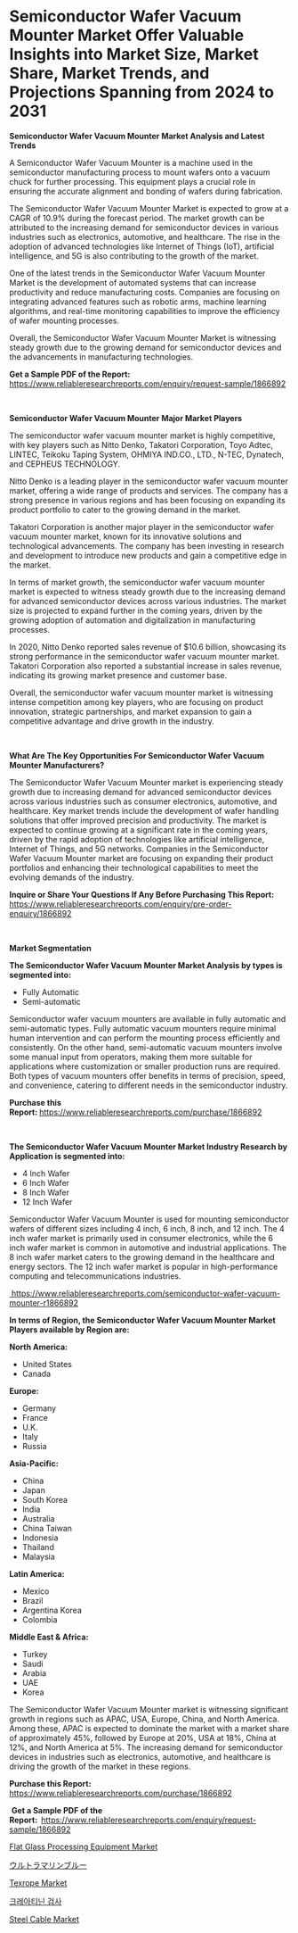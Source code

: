 <p><h1>Semiconductor Wafer Vacuum Mounter Market Offer Valuable Insights into Market Size, Market Share, Market Trends, and Projections Spanning from 2024 to 2031</h1></p><p><strong>Semiconductor Wafer Vacuum Mounter Market Analysis and Latest Trends</strong></p>
<p><p>A Semiconductor Wafer Vacuum Mounter is a machine used in the semiconductor manufacturing process to mount wafers onto a vacuum chuck for further processing. This equipment plays a crucial role in ensuring the accurate alignment and bonding of wafers during fabrication.</p><p>The Semiconductor Wafer Vacuum Mounter Market is expected to grow at a CAGR of 10.9% during the forecast period. The market growth can be attributed to the increasing demand for semiconductor devices in various industries such as electronics, automotive, and healthcare. The rise in the adoption of advanced technologies like Internet of Things (IoT), artificial intelligence, and 5G is also contributing to the growth of the market.</p><p>One of the latest trends in the Semiconductor Wafer Vacuum Mounter Market is the development of automated systems that can increase productivity and reduce manufacturing costs. Companies are focusing on integrating advanced features such as robotic arms, machine learning algorithms, and real-time monitoring capabilities to improve the efficiency of wafer mounting processes.</p><p>Overall, the Semiconductor Wafer Vacuum Mounter Market is witnessing steady growth due to the growing demand for semiconductor devices and the advancements in manufacturing technologies.</p></p>
<p><strong>Get a Sample PDF of the Report:&nbsp;</strong> <a href="https://www.reliableresearchreports.com/enquiry/request-sample/1866892">https://www.reliableresearchreports.com/enquiry/request-sample/1866892</a></p>
<p>&nbsp;</p>
<p><strong>Semiconductor Wafer Vacuum Mounter Major Market Players</strong></p>
<p><p>The semiconductor wafer vacuum mounter market is highly competitive, with key players such as Nitto Denko, Takatori Corporation, Toyo Adtec, LINTEC, Teikoku Taping System, OHMIYA IND.CO., LTD., N-TEC, Dynatech, and CEPHEUS TECHNOLOGY.</p><p>Nitto Denko is a leading player in the semiconductor wafer vacuum mounter market, offering a wide range of products and services. The company has a strong presence in various regions and has been focusing on expanding its product portfolio to cater to the growing demand in the market.</p><p>Takatori Corporation is another major player in the semiconductor wafer vacuum mounter market, known for its innovative solutions and technological advancements. The company has been investing in research and development to introduce new products and gain a competitive edge in the market.</p><p>In terms of market growth, the semiconductor wafer vacuum mounter market is expected to witness steady growth due to the increasing demand for advanced semiconductor devices across various industries. The market size is projected to expand further in the coming years, driven by the growing adoption of automation and digitalization in manufacturing processes.</p><p>In 2020, Nitto Denko reported sales revenue of $10.6 billion, showcasing its strong performance in the semiconductor wafer vacuum mounter market. Takatori Corporation also reported a substantial increase in sales revenue, indicating its growing market presence and customer base.</p><p>Overall, the semiconductor wafer vacuum mounter market is witnessing intense competition among key players, who are focusing on product innovation, strategic partnerships, and market expansion to gain a competitive advantage and drive growth in the industry.</p></p>
<p>&nbsp;</p>
<p><strong>What Are The Key Opportunities For Semiconductor Wafer Vacuum Mounter Manufacturers?</strong></p>
<p><p>The Semiconductor Wafer Vacuum Mounter market is experiencing steady growth due to increasing demand for advanced semiconductor devices across various industries such as consumer electronics, automotive, and healthcare. Key market trends include the development of wafer handling solutions that offer improved precision and productivity. The market is expected to continue growing at a significant rate in the coming years, driven by the rapid adoption of technologies like artificial intelligence, Internet of Things, and 5G networks. Companies in the Semiconductor Wafer Vacuum Mounter market are focusing on expanding their product portfolios and enhancing their technological capabilities to meet the evolving demands of the industry.</p></p>
<p><strong>Inquire or Share Your Questions If Any Before Purchasing This Report:</strong> <a href="https://www.reliableresearchreports.com/enquiry/pre-order-enquiry/1866892">https://www.reliableresearchreports.com/enquiry/pre-order-enquiry/1866892</a></p>
<p>&nbsp;</p>
<p><strong>Market Segmentation</strong></p>
<p><strong>The Semiconductor Wafer Vacuum Mounter Market Analysis by types is segmented into:</strong></p>
<p><ul><li>Fully Automatic</li><li>Semi-automatic</li></ul></p>
<p><p>Semiconductor wafer vacuum mounters are available in fully automatic and semi-automatic types. Fully automatic vacuum mounters require minimal human intervention and can perform the mounting process efficiently and consistently. On the other hand, semi-automatic vacuum mounters involve some manual input from operators, making them more suitable for applications where customization or smaller production runs are required. Both types of vacuum mounters offer benefits in terms of precision, speed, and convenience, catering to different needs in the semiconductor industry.</p></p>
<p><strong>Purchase this Report:&nbsp;</strong><a href="https://www.reliableresearchreports.com/purchase/1866892">https://www.reliableresearchreports.com/purchase/1866892</a></p>
<p>&nbsp;</p>
<p><strong>The Semiconductor Wafer Vacuum Mounter Market Industry Research by Application is segmented into:</strong></p>
<p><ul><li>4 Inch Wafer</li><li>6 Inch Wafer</li><li>8 Inch Wafer</li><li>12 Inch Wafer</li></ul></p>
<p><p>Semiconductor Wafer Vacuum Mounter is used for mounting semiconductor wafers of different sizes including 4 inch, 6 inch, 8 inch, and 12 inch. The 4 inch wafer market is primarily used in consumer electronics, while the 6 inch wafer market is common in automotive and industrial applications. The 8 inch wafer market caters to the growing demand in the healthcare and energy sectors. The 12 inch wafer market is popular in high-performance computing and telecommunications industries.</p></p>
<p><a href="https://www.reliableresearchreports.com/semiconductor-wafer-vacuum-mounter-r1866892">&nbsp;https://www.reliableresearchreports.com/semiconductor-wafer-vacuum-mounter-r1866892</a></p>
<p><strong>In terms of Region, the Semiconductor Wafer Vacuum Mounter Market Players available by Region are:</strong></p>
<p>
    <p> <strong> North America: </strong>
        <ul>
            <li>United States</li>
            <li>Canada</li>
        </ul>
        </p> 
    <p> <strong> Europe: </strong>
        <ul>
            <li>Germany</li>
            <li>France</li>
            <li>U.K.</li>
            <li>Italy</li>
            <li>Russia</li>
        </ul>
        </p> 
    <p> <strong> Asia-Pacific: </strong>
        <ul>
            <li>China</li>
            <li>Japan</li>
            <li>South Korea</li>
            <li>India</li>
            <li>Australia</li>
            <li>China Taiwan</li>
            <li>Indonesia</li>
            <li>Thailand</li>
            <li>Malaysia</li>
        </ul>
        </p> 
    <p> <strong> Latin America: </strong>
        <ul>
            <li>Mexico</li>
            <li>Brazil</li>
            <li>Argentina Korea</li>
            <li>Colombia</li>
        </ul>
        </p> 
    <p> <strong> Middle East & Africa: </strong>
        <ul>
            <li>Turkey</li>
            <li>Saudi</li>
            <li>Arabia</li>
            <li>UAE</li>
            <li>Korea</li>
        </ul>
    </p>
    </p>
<p><p>The Semiconductor Wafer Vacuum Mounter market is witnessing significant growth in regions such as APAC, USA, Europe, China, and North America. Among these, APAC is expected to dominate the market with a market share of approximately 45%, followed by Europe at 20%, USA at 18%, China at 12%, and North America at 5%. The increasing demand for semiconductor devices in industries such as electronics, automotive, and healthcare is driving the growth of the market in these regions.</p></p>
<p><strong>Purchase this Report: </strong><a href="https://www.reliableresearchreports.com/purchase/1866892">https://www.reliableresearchreports.com/purchase/1866892</a></p>
<p>&nbsp;<strong>Get a Sample PDF of the Report:&nbsp;&nbsp;</strong><a href="https://www.reliableresearchreports.com/enquiry/request-sample/1866892">https://www.reliableresearchreports.com/enquiry/request-sample/1866892</a></p>
<p><strong></strong></p>
<p><p><a href="https://github.com/sonuprakash1/Market-Research-Report-List-2/blob/main/flat-glass-processing-equipment-market.md">Flat Glass Processing Equipment Market</a></p><p><a href="https://github.com/hardee896/Market-Research-Report-List-1/blob/main/713646743305.md">ウルトラマリンブルー</a></p><p><a href="https://issuu.com/reportprime-2/docs/texrope-market-size-2030.pptx">Texrope Market</a></p><p><a href="https://github.com/vsn7qpua81q/Market-Research-Report-List-1/blob/main/156666639861.md">크레아티닌 검사</a></p><p><a href="https://issuu.com/reportprime-2/docs/steel-cable-market-size-2030.pptx">Steel Cable Market</a></p></p>